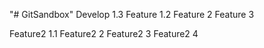 "# GitSandbox" 
Develop 1.3
Feature 1.2
Feature 2
Feature 3

Feature2 1.1
Feature2 2
Feature2 3
Feature2 4
